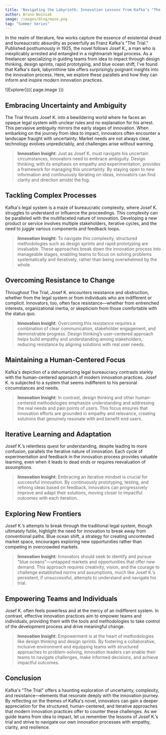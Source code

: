 ```yaml
---
title: 'Navigating the Labyrinth: Innovation Lessons from Kafka’s "The Trial"'
author: Bruno Wozniak
image: /images/blog/maze.png
tag: "Summer Series"
---
```


In the realm of literature, few works capture the essence of existential dread and bureaucratic absurdity as powerfully as Franz Kafka's "The Trial." Published posthumously in 1925, the novel follows Josef K., a man who is inexplicably arrested and entangled in a nightmarish legal process. As a freelancer specializing in guiding teams from idea to impact through design thinking, design sprints, rapid prototyping, and blue ocean shift, I've found that Kafka's dark, labyrinthine tale offers surprisingly poignant insights into the innovation process. Here, we explore these parallels and how they can inform and inspire modern innovation practices.

![Explorer]({{ page.image }})

<!--more-->

## Embracing Uncertainty and Ambiguity

The Trial thrusts Josef K. into a bewildering world where he faces an opaque legal system with unclear rules and no explanation for his arrest. This pervasive ambiguity mirrors the early stages of innovation. When embarking on the journey from idea to impact, innovators often encounter a landscape fraught with uncertainty. Market needs are not always clear, technology evolves unpredictably, and challenges arise without warning.

> **Innovation Insight**: Just as Josef K. must navigate his uncertain circumstances, innovators need to embrace ambiguity. Design thinking, with its emphasis on empathy and experimentation, provides a framework for managing this uncertainty. By staying open to new information and continuously iterating on ideas, innovators can find clarity and direction amidst the fog.

## Tackling Complex Processes

Kafka's legal system is a maze of bureaucratic complexity, where Josef K. struggles to understand or influence the proceedings. This complexity can be paralleled with the multifaceted nature of innovation. Developing a new product or service involves multiple stakeholders, iterative cycles, and the need to juggle various components and feedback loops.

> **Innovation Insight**: To navigate this complexity, structured methodologies such as design sprints and rapid prototyping are invaluable. These approaches break down the innovation process into manageable stages, enabling teams to focus on solving problems systematically and iteratively, rather than being overwhelmed by the whole.

## Overcoming Resistance to Change

Throughout The Trial, Josef K. encounters resistance and obstruction, whether from the legal system or from individuals who are indifferent or complicit. Innovators, too, often face resistance—whether from entrenched interests, organizational inertia, or skepticism from those comfortable with the status quo.

> **Innovation Insight**: Overcoming this resistance requires a combination of clear communication, stakeholder engagement, and demonstrable progress. Design thinking’s user-centered approach helps build empathy and understanding among stakeholders, reducing resistance by aligning solutions with real user needs.

## Maintaining a Human-Centered Focus

Kafka's depiction of a dehumanizing legal bureaucracy contrasts starkly with the human-centered approach of modern innovation practices. Josef K. is subjected to a system that seems indifferent to his personal circumstances and needs.

> **Innovation Insight**: In contrast, design thinking and other human-centered methodologies emphasize understanding and addressing the real needs and pain points of users. This focus ensures that innovation efforts are grounded in empathy and relevance, creating solutions that genuinely resonate with and benefit end users.

## Iterative Learning and Adaptation

Josef K.’s relentless quest for understanding, despite leading to more confusion, parallels the iterative nature of innovation. Each cycle of experimentation and feedback in the innovation process provides valuable learning, even when it leads to dead ends or requires reevaluation of assumptions.

> **Innovation Insight**: Embracing an iterative mindset is crucial for successful innovation. By continuously prototyping, testing, and refining ideas based on feedback, innovators can progressively improve and adapt their solutions, moving closer to impactful outcomes with each iteration.

## Exploring New Frontiers

Josef K.’s attempts to break through the traditional legal system, though ultimately futile, highlight the need for innovation to break away from conventional paths. Blue ocean shift, a strategy for creating uncontested market space, encourages exploring new opportunities rather than competing in overcrowded markets.

> **Innovation Insight**: Innovators should seek to identify and pursue "blue oceans"—untapped markets and opportunities that offer new demand. This approach requires creativity, vision, and the courage to challenge established norms and assumptions, much like Josef K.’s persistent, if unsuccessful, attempts to understand and navigate his trial.

## Empowering Teams and Individuals

Josef K. often feels powerless and at the mercy of an indifferent system. In contrast, effective innovation practices aim to empower teams and individuals, providing them with the tools and methodologies to take control of the development process and drive meaningful change.

> **Innovation Insight**: Empowerment is at the heart of methodologies like design thinking and design sprints. By fostering a collaborative, inclusive environment and equipping teams with structured approaches to problem-solving, innovation leaders can enable their teams to navigate challenges, make informed decisions, and achieve impactful outcomes.

## Conclusion

Kafka's "The Trial" offers a haunting exploration of uncertainty, complexity, and resistance—elements that resonate deeply with the innovation journey. By reflecting on the themes of Kafka's novel, innovators can gain a deeper appreciation for the structured, human-centered, and iterative approaches that modern innovation practices offer to counter these challenges. As we guide teams from idea to impact, let us remember the lessons of Josef K.’s trial and strive to navigate our own innovation processes with empathy, clarity, and resilience.
